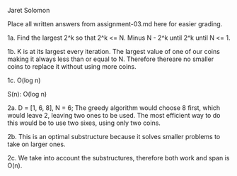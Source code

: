 Jaret Solomon

Place all written answers from assignment-03.md here for easier grading.

1a. Find the largest 2^k so that 2^k <= N. Minus N - 2^k until 2^k until N <= 1.

1b. K is at its largest every iteration. The largest value of one of our coins making it always less than or equal to N. Therefore thereare no smaller coins to replace it without using more coins.

1c. O(log n)

S(n): O(log n)

2a. D = [1, 6, 8], N = 6; The greedy algorithm would choose 8 first, which would leave 2, leaving two ones to be used. The most efficient way to do this would be to use two sixes, using only two coins.

2b. This is an optimal substructure because it solves smaller problems to take on larger ones.

2c. We take into account the substructures, therefore both work and span is O(n).